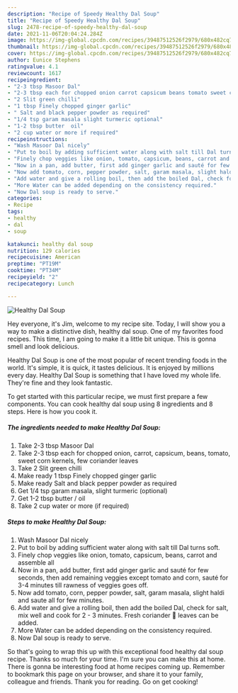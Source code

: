 ```yaml
---
description: "Recipe of Speedy Healthy Dal Soup"
title: "Recipe of Speedy Healthy Dal Soup"
slug: 2478-recipe-of-speedy-healthy-dal-soup
date: 2021-11-06T20:04:24.284Z
image: https://img-global.cpcdn.com/recipes/39487512526f2979/680x482cq70/healthy-dal-soup-recipe-main-photo.jpg
thumbnail: https://img-global.cpcdn.com/recipes/39487512526f2979/680x482cq70/healthy-dal-soup-recipe-main-photo.jpg
cover: https://img-global.cpcdn.com/recipes/39487512526f2979/680x482cq70/healthy-dal-soup-recipe-main-photo.jpg
author: Eunice Stephens
ratingvalue: 4.1
reviewcount: 1617
recipeingredient:
- "2-3 tbsp Masoor Dal"
- "2-3 tbsp each for chopped onion carrot capsicum beans tomato sweet corn kernels few coriander leaves"
- "2 Slit green chilli"
- "1 tbsp Finely chopped ginger garlic"
- " Salt and black pepper powder as required"
- "1/4 tsp garam masala slight turmeric optional"
- "1-2 tbsp butter  oil"
- "2 cup water or more if required"
recipeinstructions:
- "Wash Masoor Dal nicely"
- "Put to boil by adding sufficient water along with salt till Dal turns soft."
- "Finely chop veggies like onion, tomato, capsicum, beans, carrot and assemble all"
- "Now in a pan, add butter, first add ginger garlic and sauté for few seconds, then add remaining veggies except tomato and corn, sauté for 3-4 minutes till rawness of veggies goes off."
- "Now add tomato, corn, pepper powder, salt, garam masala, slight haldi and saute all for few minutes."
- "Add water and give a rolling boil, then add the boiled Dal, check for salt, mix well and cook for 2 - 3 minutes. Fresh coriander 🌿 leaves can be added."
- "More Water can be added depending on the consistency required."
- "Now Dal soup is ready to serve."
categories:
- Recipe
tags:
- healthy
- dal
- soup

katakunci: healthy dal soup 
nutrition: 129 calories
recipecuisine: American
preptime: "PT19M"
cooktime: "PT34M"
recipeyield: "2"
recipecategory: Lunch

---
```



![Healthy Dal Soup](https://img-global.cpcdn.com/recipes/39487512526f2979/680x482cq70/healthy-dal-soup-recipe-main-photo.jpg)

Hey everyone, it's Jim, welcome to my recipe site. Today, I will show you a way to make a distinctive dish, healthy dal soup. One of my favorites food recipes. This time, I am going to make it a little bit unique. This is gonna smell and look delicious.



Healthy Dal Soup is one of the most popular of recent trending foods in the world. It's simple, it is quick, it tastes delicious. It is enjoyed by millions every day. Healthy Dal Soup is something that I have loved my whole life. They're fine and they look fantastic.


To get started with this particular recipe, we must first prepare a few components. You can cook healthy dal soup using 8 ingredients and 8 steps. Here is how you cook it.

<!--inarticleads1-->

##### The ingredients needed to make Healthy Dal Soup:

1. Take 2-3 tbsp Masoor Dal
1. Take 2-3 tbsp each for chopped onion, carrot, capsicum, beans, tomato, sweet corn kernels, few coriander leaves
1. Take 2 Slit green chilli
1. Make ready 1 tbsp Finely chopped ginger garlic
1. Make ready  Salt and black pepper powder as required
1. Get 1/4 tsp garam masala, slight turmeric (optional)
1. Get 1-2 tbsp butter / oil
1. Take 2 cup water or more (if required)




<!--inarticleads2-->

##### Steps to make Healthy Dal Soup:

1. Wash Masoor Dal nicely
1. Put to boil by adding sufficient water along with salt till Dal turns soft.
1. Finely chop veggies like onion, tomato, capsicum, beans, carrot and assemble all
1. Now in a pan, add butter, first add ginger garlic and sauté for few seconds, then add remaining veggies except tomato and corn, sauté for 3-4 minutes till rawness of veggies goes off.
1. Now add tomato, corn, pepper powder, salt, garam masala, slight haldi and saute all for few minutes.
1. Add water and give a rolling boil, then add the boiled Dal, check for salt, mix well and cook for 2 - 3 minutes. Fresh coriander 🌿 leaves can be added.
1. More Water can be added depending on the consistency required.
1. Now Dal soup is ready to serve.




So that's going to wrap this up with this exceptional food healthy dal soup recipe. Thanks so much for your time. I'm sure you can make this at home. There is gonna be interesting food at home recipes coming up. Remember to bookmark this page on your browser, and share it to your family, colleague and friends. Thank you for reading. Go on get cooking!
